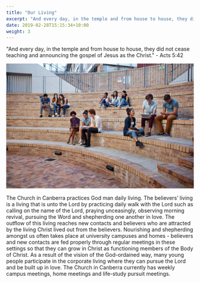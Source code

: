 ```yaml
---
title: "Our Living"
excerpt: "And every day, in the temple and from house to house, they did not cease teaching and announcing the gospel of Jesus as the Christ."
date: 2019-02-28T15:15:34+10:00
weight: 3
---
```


"And every day, in the temple and from house to house, they did not cease teaching and announcing the gospel of Jesus as the Christ." - Acts 5:42

![Picture of believers enjoying Christ](../images/services/our_living_origin.jpg)

The Church in Canberra practices God man daily living. The believers’ living is a living that is unto the Lord by practicing daily walk with the Lord such as calling on the name of the Lord, praying unceasingly, observing morning revival, pursuing the Word and shepherding one another in love. The outflow of this living reaches new contacts and believers who are attracted by the living Christ lived out from the believers. Nourishing and shepherding amongst us often takes place at university campuses and homes - believers and new contacts are fed properly through regular meetings in these settings so that they can grow in Christ as functioning members of the Body of Christ. As a result of the vision of the God-ordained way, many young people participate in the corporate living where they can pursue the Lord and be built up in love. The Church in Canberra currently has weekly campus meetings, home meetings and life-study pursuit meetings.
